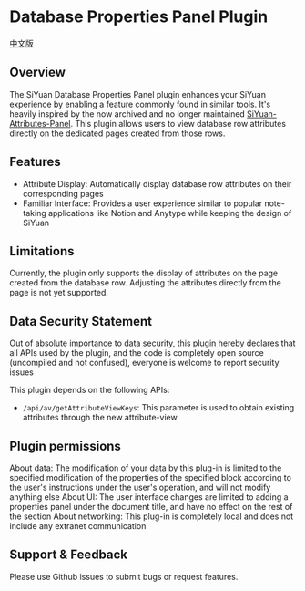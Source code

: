 
# Database Properties Panel Plugin

[中文版](./README_zh_CN.md)

## Overview

The SiYuan Database Properties Panel plugin enhances your SiYuan experience by enabling a feature commonly found in similar tools. 
It's heavily inspired by the now archived and no longer maintained [SiYuan-Attributes-Panel](https://github.com/TransMux/SiYuan-Attributes-Panel/).
This plugin allows users to view database row attributes directly on the dedicated pages created from those rows. 


## Features
- Attribute Display: Automatically display database row attributes on their corresponding pages
- Familiar Interface: Provides a user experience similar to popular note-taking applications like Notion and Anytype while keeping the design of SiYuan

## Limitations

Currently, the plugin only supports the display of attributes on the page created from the database row. 
Adjusting the attributes directly from the page is not yet supported.

## Data Security Statement
Out of absolute importance to data security, this plugin hereby declares that all APIs used by the plugin, and the code is completely open source (uncompiled and not confused), everyone is welcome to report security issues

This plugin depends on the following APIs:

- `/api/av/getAttributeViewKeys`: This parameter is used to obtain existing attributes through the new attribute-view

## Plugin permissions
About data: The modification of your data by this plug-in is limited to the specified modification of the properties of the specified block according to the user's instructions under the user's operation, and will not modify anything else
About UI: The user interface changes are limited to adding a properties panel under the document title, and have no effect on the rest of the section
About networking: This plug-in is completely local and does not include any extranet communication

## Support & Feedback

Please use Github issues to submit bugs or request features.
